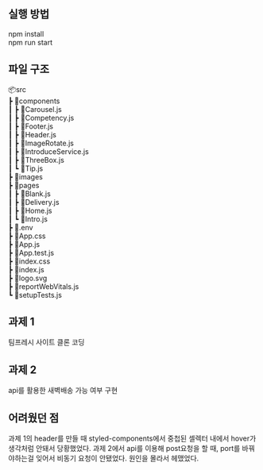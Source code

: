 ## 실행 방법

npm install<br/>
npm run start

## 파일 구조

📦src<br/>
┣ 📂components<br/>
┃ ┣ 📜Carousel.js<br/>
┃ ┣ 📜Competency.js<br/>
┃ ┣ 📜Footer.js<br/>
┃ ┣ 📜Header.js<br/>
┃ ┣ 📜ImageRotate.js<br/>
┃ ┣ 📜IntroduceService.js<br/>
┃ ┣ 📜ThreeBox.js<br/>
┃ ┗ 📜Tip.js<br/>
┣ 📂images<br/>
┣ 📂pages<br/>
┃ ┣ 📜Blank.js<br/>
┃ ┣ 📜Delivery.js<br/>
┃ ┣ 📜Home.js<br/>
┃ ┗ 📜Intro.js<br/>
┣ 📜.env<br/>
┣ 📜App.css<br/>
┣ 📜App.js<br/>
┣ 📜App.test.js<br/>
┣ 📜index.css<br/>
┣ 📜index.js<br/>
┣ 📜logo.svg<br/>
┣ 📜reportWebVitals.js<br/>
┗ 📜setupTests.js<br/>

## 과제 1

팀프레시 사이트 클론 코딩

## 과제 2

api를 활용한 새벽배송 가능 여부 구현

## 어려웠던 점

과제 1의 header를 만들 때 styled-components에서 중첩된 셀렉터 내에서 hover가 생각처럼 안돼서 당황했었다.
과제 2에서 api를 이용해 post요청을 할 때, port를 바꿔야하는걸 잊어서 비동기 요청이 안됐었다. 원인을 몰라서 헤맸었다.

